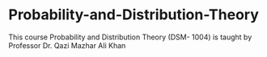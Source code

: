 # Probability-and-Distribution-Theory
This course Probability and Distribution Theory (DSM- 1004) is taught by Professor Dr. Qazi Mazhar Ali Khan
